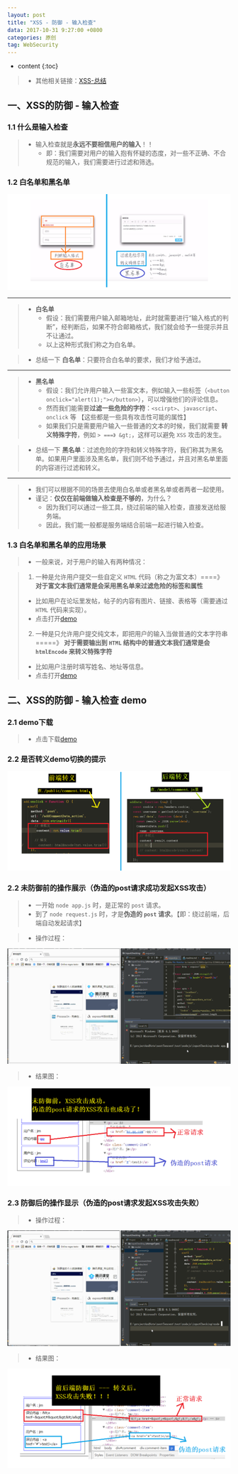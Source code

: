 ```yaml
---
layout: post
title: "XSS - 防御 - 输入检查"
data: 2017-10-31 9:27:00 +0800
categories: 原创
tag: WebSecurity
---
```

* content
{:toc}

> * 其他相关链接：[XSS-总结](http://www.jmazm.com/2017/10/31/XSS-inclustion/)

<!-- more -->


## 一、XSS的防御 - 输入检查

### 1.1 什么是输入检查

> * 输入检查就是**永远不要相信用户的输入**！！
>   * 即：我们需要对用户的输入抱有怀疑的态度，对一些不正确、不合规范的输入，我们需要进行过滤和筛选。

### 1.2 白名单和黑名单

![input](/styles/images/web/security/XSS/security-18.png)

---

> * **白名单**
>   * 假设：我们需要用户输入邮箱地址，此时就需要进行“输入格式的判断”，经判断后，如果不符合邮箱格式，我们就会给予一些提示并且不让通过。
>   * 以上这种形式我们称之为白名单。

> * 总结一下 **白名单**：只要符合白名单的要求，我们才给予通过。

---

> * **黑名单**
>   * 假设：我们允许用户输入一些富文本，例如输入一些标签（`<button onclick="alert(1);"></button>`），可以增强他们的评论信息。
>   * 然而我们能需要**过滤一些危险的字符**：`<scirpt>`、`javascript`、`onclick` 等 【这些都是一些具有攻击性可能的属性】
>   * 如果我们只是需要用户输入一些普通的文本的时候，我们就需要 **转义特殊字符**，例如 `> ===》 &gt;`，这样可以避免 `XSS` 攻击的发生。

> * 总结一下 **黑名单**：过滤危险的字符和转义特殊字符，我们称其为黑名单。如果用户里面涉及黑名单，我们则不给予通过，并且对黑名单里面的内容进行过滤和转义。

---

> * 我们可以根据不同的场景去使用白名单或者黑名单或者两者一起使用。
> * 谨记：**仅仅在前端做输入检查是不够的**，为什么？
>   * 因为我们可以通过一些工具，绕过前端的输入检查，直接发送给服务端。
>   * 因此，我们能一般都是服务端结合前端一起进行输入检查。

### 1.3 白名单和黑名单的应用场景

> * 一般来说，对于用户的输入有两种情况：

> 1. 一种是允许用户提交一些自定义 `HTML` 代码（称之为富文本）====》 **对于富文本我们通常是会采用黑名单来过滤危险的标签和属性**
>   * 比如用户在论坛里发帖，帖子的内容有图片、链接、表格等（需要通过 `HTML` 代码来实现）。
>   * 点击打开[demo](/effects/demo/demo-inputChecking/eg1.html)
> 2. 一种是只允许用户提交纯文本，即把用户的输入当做普通的文本字符串 =====》 **对于需要输出到 `HTML` 结构中的普通文本我们通常是会 `htmlEncode` 来转义特殊字符**
>   * 比如用户注册时填写姓名、地址等信息。
>   * 点击打开[demo](/effects/demo/demo-inputChecking/eg2.html)

## 二、XSS的防御 - 输入检查 demo

### 2.1 demo下载

> *  点击下载[demo](/effects/files/webSecurity/XSS/inputChecking.zip)

### 2.2 是否转义demo切换的提示

![input](/styles/images/web/security/XSS/security-21.png)

### 2.2 未防御前的操作展示（伪造的post请求成功发起XSS攻击）

> * 一开始 `node app.js` 时，是正常的 `post` 请求。
> * 到了 `node request.js` 时，才是**伪造的 `post` 请求**。【即：绕过前端，后端自动发起请求】

> * 操作过程：

![post](/effects/images/webSecurity/webSecurity-07.gif)

> * 结果图：

![input](/styles/images/web/security/XSS/security-19.png)

### 2.3 防御后的操作显示（伪造的post请求发起XSS攻击失败）

> * 操作过程：

![post](/effects/images/webSecurity/webSecurity-08.gif)

> * 结果图：

![input](/styles/images/web/security/XSS/security-20.png)






